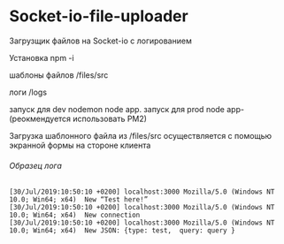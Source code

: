 # Socket-io-file-uploader
Загрузщик   файлов на Socket-io с логированием

Установка npm -i

шаблоны файлов
/files/src

логи 
/logs

запуск для dev nodemon node app.
запуск для prod   node app- (реокмендуется использовать PM2)


Загрузка шаблонного файла из /files/src осуществляется с помощью экранной формы на стороне клиента


###### Образец лога
 ```
 [30/Jul/2019:10:50:10 +0200] localhost:3000 Mozilla/5.0 (Windows NT 10.0; Win64; x64)  New “Test here!” 
 [30/Jul/2019:10:50:10 +0200] localhost:3000 Mozilla/5.0 (Windows NT 10.0; Win64; x64)  New connection   
 [30/Jul/2019:10:50:10 +0200] localhost:3000 Mozilla/5.0 (Windows NT 10.0; Win64; x64)  New JSON: {type: test,  query: query }
 ```  

